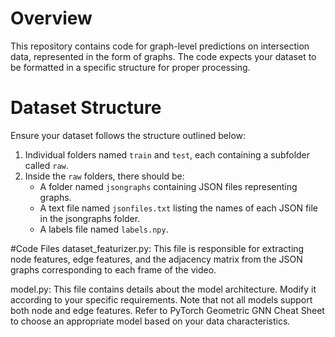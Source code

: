 # Overview
This repository contains code for graph-level predictions on intersection data, represented in the form of graphs. The code expects your dataset to be formatted in a specific structure for proper processing.

# Dataset Structure
Ensure your dataset follows the structure outlined below:

1. Individual folders named `train` and `test`, each containing a subfolder called `raw`.
2. Inside the `raw` folders, there should be:
   - A folder named `jsongraphs` containing JSON files representing graphs.
   - A text file named `jsonfiles.txt` listing the names of each JSON file in the jsongraphs folder.
   - A labels file named `labels.npy`.

#Code Files
dataset_featurizer.py: This file is responsible for extracting node features, edge features, and the adjacency matrix from the JSON graphs corresponding to each frame of the video.

model.py: This file contains details about the model architecture. Modify it according to your specific requirements. Note that not all models support both node and edge features. Refer to PyTorch Geometric GNN Cheat Sheet to choose an appropriate model based on your data characteristics.

